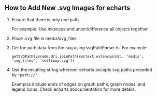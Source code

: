 ## How to Add New .svg Images for echarts

1. Ensure that there is only one path

    For example: Use Inkscape and union/difference all objects together

2. Place .svg file in media/svg_files

3. Get the path data from the svg using svgPathParser.ts. For example:

    `getSVGPath(vscode.Uri.joinPath(context.extensionUri, 'media', 'svg_files', 'selfLoop.svg'))`

4. Use the resulting string wherever echarts accepts svg paths preceded by `"path://"`

    Examples include ends of edges on graph paths, graph nodes, and legend icons. Check echarts doccumentation for more details.